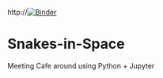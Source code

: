 http://[![Binder](https://mybinder.org/badge_logo.svg)](https://mybinder.org/v2/gh/WesleyTheGeolien/Snakes-in-Space/HEAD?urlpath=lab)

# Snakes-in-Space
Meeting Cafe around using Python + Jupyter
